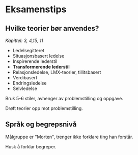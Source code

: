 # Eksamenstips

## Hvilke teorier bør anvendes?

*Kapittel: 3, 4,15, 11*

- Ledelsegitteret
- Situasjonsbasert ledelse
- Inspirerende lederstil
- **Transformerende lederstil**
- Relasjonsledelse, LMX-teorier, tillitsbasert
- Verdibasert
- Endringsledelse
- Selvledelse

Bruk 5-6 stiler, avhenger av problemstilling og oppgave.

Drøft teorier opp mot problemstilling.

## Språk og begrepsnivå

Målgruppe er "Morten", trenger ikke forklare ting han forstår.

Husk å forklar begreper.
